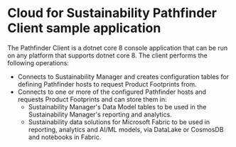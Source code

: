 # Cloud for Sustainability Pathfinder Client sample application

The Pathfinder Client is a dotnet core 8 console application that can be run on any platform that supports dotnet core 8. The client performs the following operations:

- Connects to Sustainability Manager and creates configuration tables for defining Pathfinder hosts to request Product Footprints from.
- Connects to one or more of the configured Pathfinder hosts and requests Product Footprints and can store them in:
  - Sustainability Manager's Data Model tables to be used in the Sustainability Manager's reporting and analytics.
  - Sustainability data solutions for Microsoft Fabric to be used in reporting, analytics and AI/ML models, via DataLake or CosmosDB and notebooks in Fabric.

